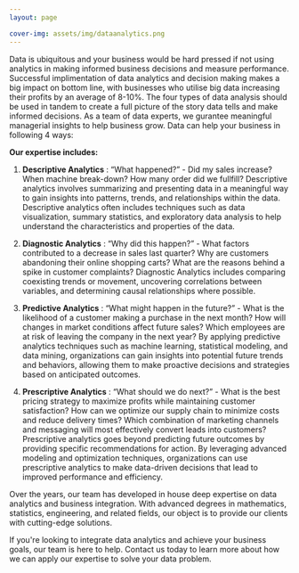 ```yaml
---
layout: page

cover-img: assets/img/dataanalytics.png
---
```

Data is ubiquitous and your business would be hard pressed if not using analytics in making informed business decisions and measure performance. 
Successful implimentation of data analytics and decision making makes a big impact on bottom line, with businesses who utilise big data increasing their profits by an average of 8-10%. The four types of data analysis should be used in tandem to create a full picture of the story data tells and make informed decisions. As a team of data experts, we gurantee meaningful managerial insights to help business grow. Data can help your business in following 4 ways: 

**Our expertise includes:**

1. **Descriptive Analytics** : “What happened?” - Did my sales increase? When machine break-down? How many order did we fullfill?
   Descriptive analytics involves summarizing and presenting data in a meaningful way to gain insights into patterns, trends, and relationships within the data. Descriptive     analytics often includes techniques such as data visualization, summary statistics, and exploratory data analysis to help understand the characteristics and properties of    the data.
   
2. **Diagnostic Analytics** : “Why did this happen?” - What factors contributed to a decrease in sales last quarter? Why are customers abandoning their online shopping carts? What are the reasons behind a spike in customer complaints?
Diagnostic Analytics includes comparing coexisting trends or movement, uncovering correlations between variables, and determining causal relationships where possible.

3. **Predictive Analytics** : “What might happen in the future?” - What is the likelihood of a customer making a purchase in the next month? How will changes in market conditions affect future sales? Which employees are at risk of leaving the company in the next year?
By applying predictive analytics techniques such as machine learning, statistical modeling, and data mining, organizations can gain insights into potential future trends and behaviors, allowing them to make proactive decisions and strategies based on anticipated outcomes.
   
4. **Prescriptive Analytics** : “What should we do next?” - What is the best pricing strategy to maximize profits while maintaining customer satisfaction? How can we optimize our supply chain to minimize costs and reduce delivery times? Which combination of marketing channels and messaging will most effectively convert leads into customers? Prescriptive analytics goes beyond predicting future outcomes by providing specific recommendations for action. By leveraging advanced modeling and optimization techniques, organizations can use prescriptive analytics to make data-driven decisions that lead to improved performance and efficiency.

Over the years, our team has developed in house deep expertise on data analytics and business integration. With advanced degrees in mathematics, statistics, engineering, and related fields, our object is to provide our clients with cutting-edge solutions.

If you're looking to integrate data analytics and achieve your business goals, our team is here to help. Contact us today to learn more about how we can apply our expertise to solve your data problem.

